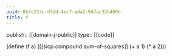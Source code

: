 ```yaml
---
uuid: 8b7c233c-df2d-4ec7-ada2-9d7ac32b400b
title: f
---
```


publish:: [[domain-j-public]]
type:: [[code]]

(define (f a)
	([[sicp.compound.sum-of-squares]] (+ a 1) (* a 2)))
